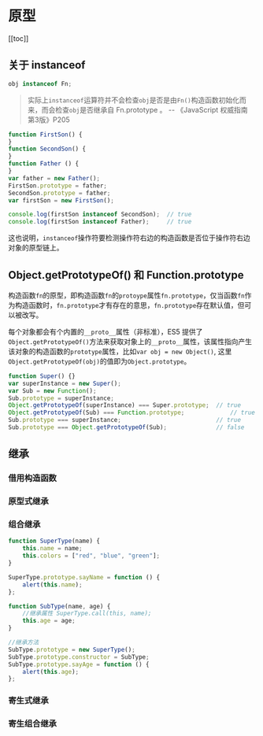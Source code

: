 # 原型

[[toc]]

## 关于 instanceof

```js
obj instanceof Fn;
```

> 实际上`instanceof`运算符并不会检查`obj`是否是由`Fn()`构造函数初始化而来，而会检查`obj`是否继承自 Fn.prototype 。
-- 《JavaScript 权威指南 第3版》P205

```js
function FirstSon() {
}
function SecondSon() {
}
function Father () {
}
var father = new Father();
FirstSon.prototype = father;
SecondSon.prototype = father;
var firstSon = new FirstSon();

console.log(firstSon instanceof SecondSon);  // true
console.log(firstSon instanceof Father);     // true
```

这也说明，`instanceof`操作符要检测操作符右边的构造函数是否位于操作符右边对象的原型链上。

## Object.getPrototypeOf() 和 Function.prototype

构造函数`fn`的原型，即构造函数`fn`的`protoype`属性`fn.prototype`，仅当函数`fn`作为构造函数时，`fn.prototype`才有存在的意思，`fn.prototype`存在默认值，但可以被改写。

每个对象都会有个内置的`__proto__`属性（非标准），ES5 提供了`Object.getPrototypeOf()`方法来获取对象上的`__proto__`属性，该属性指向产生该对象的构造函数的`prototype`属性，比如`var obj = new Object()`, 这里`Object.getPrototypeOf(obj)`的值即为`Object.prototype`。

```js
function Super() {}
var superInstance = new Super();
var Sub = new Function();
Sub.prototype = superInstance;
Object.getPrototypeOf(superInstance) === Super.prototype;  // true
Object.getPrototypeOf(Sub) === Function.prototype;             // true
Sub.prototype === superInstance;                           // true
Sub.prototype === Object.getPrototypeOf(Sub);              // false
```

## 继承

### 借用构造函数

### 原型式继承

### 组合继承

```js
function SuperType(name) {
    this.name = name;
    this.colors = ["red", "blue", "green"];
}

SuperType.prototype.sayName = function () {
    alert(this.name);
};

function SubType(name, age) {
    //继承属性 SuperType.call(this, name);
    this.age = age;
}

//继承方法
SubType.prototype = new SuperType();
SubType.prototype.constructor = SubType;
SubType.prototype.sayAge = function () {
    alert(this.age);
};
```

### 寄生式继承

### 寄生组合继承
